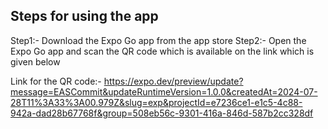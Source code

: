 ## Steps for using the app

Step1:- Download the Expo Go app from the app store
Step2:- Open the Expo Go app and scan the QR code which is available on the link which is given below

Link for the QR code:- 
https://expo.dev/preview/update?message=EASCommit&updateRuntimeVersion=1.0.0&createdAt=2024-07-28T11%3A33%3A00.979Z&slug=exp&projectId=e7236ce1-e1c5-4c88-942a-dad28b67768f&group=508eb56c-9301-416a-846d-587b2cc328df 
